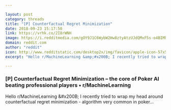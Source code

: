 ```yaml
---

layout: post
category: threads
title: "[P] Counterfactual Regret Minimization"
date: 2018-09-23 15:17:50
link: https://vrhk.co/2I8rWNH
image: https://i.redditmedia.com/gOY9J1C6WybW2Hw8ztyAtzUJdQMxF5s-o4BIMh077bI.jpg?w=320&s=4862fde3679a85cce6a0d37455a2d76a
domain: reddit.com
author: "reddit"
icon: http://www.redditstatic.com/desktop2x/img/favicon/apple-icon-57x57.png
excerpt: "Hello r/MachineLearning &amp;#x200B; I recently tried to wrap my head around counterfactual regret minimization - algorithm very common in poker..."

---
```


### [P] Counterfactual Regret Minimization – the core of Poker AI beating professional players • r/MachineLearning

Hello r/MachineLearning &amp;#x200B; I recently tried to wrap my head around counterfactual regret minimization - algorithm very common in poker...